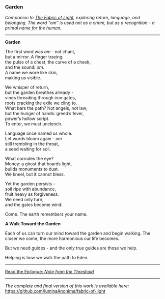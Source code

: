 ### Garden  
*Companion to [The Fabric of Light](README.md), exploring return, language, and belonging. The word “om” is used not as a chant, but as a recognition - a primal name for the human.*

---

**Garden**

The first word was *om*  -  not chant,  
but a mirror. A finger tracing  
the pulse of a chest, the curve of a cheek,  
and the sound: *om*.  
A name we wore like skin,  
making us visible.

We whisper of return,  
but the garden breathes already -   
vines threading through iron gates,  
roots cracking the exile we cling to.  
What bars the path? Not angels, not law,  
but the hunger of hands: greed’s fever,  
power’s hollow script.  
To enter, we must unclench.

Language once named us whole.  
Let words bloom again  -  *om*  
still trembling in the throat,  
a seed waiting for soil.

What corrodes the eye?  
Money: a ghost that hoards light,  
builds monuments to dust.  
We kneel, but it cannot bless.

Yet the garden persists  -   
soil ripe with abundance,  
fruit heavy as forgiveness.  
We need only turn,  
and the gates become wind.

Come. The earth remembers your name.

**A Walk Toward the Garden**

Each of us can turn our mind toward the garden and begin walking. The closer we come, the more harmonious our life becomes.

But we need guides  -  and the only true guides are those we help.

Helping is how we walk the path to Eden.

---

[Read the Epilogue: *Note from the Threshold*](THRESHOLD.md)

---

*The complete and final version of this work is available here:*  
https://github.com/luminaAnonima/fabric-of-light